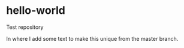 # hello-world
Test repository

In where I add some text to make this unique from the master branch.

